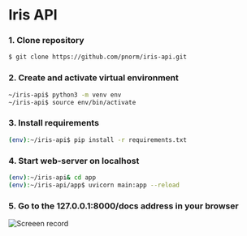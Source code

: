 # Iris API

### 1. Clone repository
```sh
$ git clone https://github.com/pnorm/iris-api.git
```

### 2. Create and activate virtual environment
```sh
~/iris-api$ python3 -m venv env
~/iris-api$ source env/bin/activate
```
### 3. Install requirements
```sh
(env):~/iris-api$ pip install -r requirements.txt
```

### 4. Start web-server on localhost
```sh
(env):~/iris-api& cd app
(env):~/iris-api/app$ uvicorn main:app --reload
```

### 5. Go to the 127.0.0.1:8000/docs address in your browser

![Screeen record](https://raw.githubusercontent.com/pnorm/iris-api/master/app/img/screenrecord.gif)
